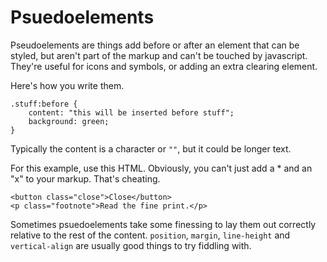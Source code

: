 # Psuedoelements

Pseudoelements are things add before or after an element that can be styled,
but aren't part of the markup and can't be touched by javascript. They're useful for
icons and symbols, or adding an extra clearing element.

Here's how you write them.

    .stuff:before {
        content: "this will be inserted before stuff";
        background: green;
    }

Typically the content is a character or `""`, but it could be longer text.

For this example, use this HTML. Obviously, you can't just add a * and an "x" to your markup. That's cheating.

    <button class="close">Close</button>
    <p class="footnote">Read the fine print.</p>

Sometimes psuedoelements take some finessing to lay them out correctly relative to the rest of the content.
`position`, `margin`, `line-height` and `vertical-align` are usually good things to try fiddling with.
